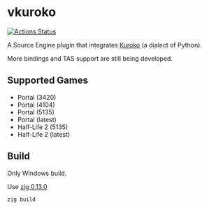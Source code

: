 # vkuroko

[![Actions Status](https://github.com/evanlin96069/vkuroko/actions/workflows/CI.yml/badge.svg)](https://github.com/evanlin96069/vkuroko/actions?query=branch%3Amaster)

A Source Engine plugin that integrates [Kuroko](https://github.com/kuroko-lang/kuroko/) (a dialect of Python).

More bindings and TAS support are still being developed.

## Supported Games
- Portal (3420)
- Portal (4104)
- Portal (5135)
- Portal (latest)
- Half-Life 2 (5135)
- Half-Life 2 (latest)

## Build
Only Windows build.

Use [zig 0.13.0](https://ziglang.org/download/#release-0.13.0)

```sh
zig build
```
